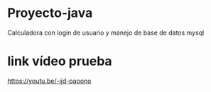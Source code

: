 # Proyecto-java
 Calculadora con login de usuario y manejo de base de datos mysql

# link vídeo prueba
https://youtu.be/-ijd-paoono
